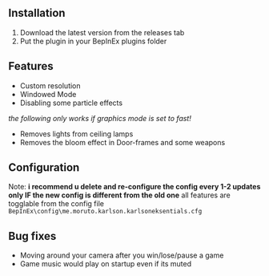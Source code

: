 ## Installation

1. Download the latest version from the releases tab
2. Put the plugin in your BepInEx plugins folder

## Features
- Custom resolution
- Windowed Mode
- Disabling some particle effects

*the following only works if graphics mode is set to fast!*
- Removes lights from ceiling lamps
- Removes the bloom effect in Door-frames and some weapons

## Configuration
Note: **i recommend u delete and re-configure the config every 1-2 updates only IF the new config is different from the old one**
all features are togglable from the config file `BepInEx\config\me.moruto.karlson.karlsoneksentials.cfg`

## Bug fixes
- Moving around your camera after you win/lose/pause a game
- Game music would play on startup even if its muted

